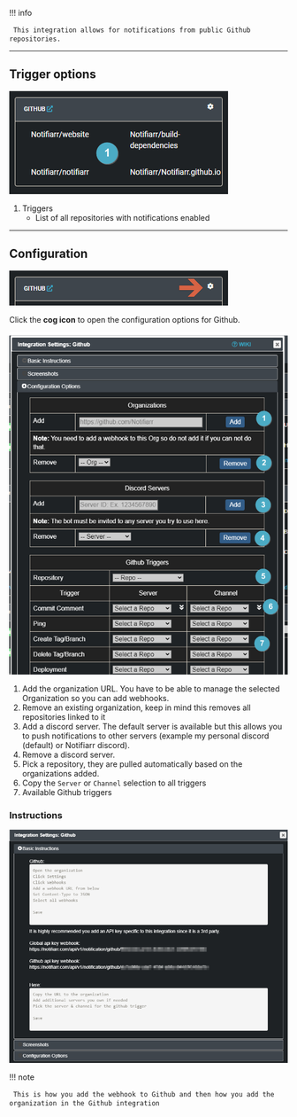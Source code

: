 !!! info

     This integration allows for notifications from public Github repositories.
---

## Trigger options

![trigger-channels.png](../../assets/screenshots/integrations/github/trigger-channels.png)

1. Triggers
    - List of all repositories with notifications enabled

---

## Configuration

![open-configuration.png](../../assets/screenshots/integrations/github/open-configuration.png)

Click the **cog icon** to open the configuration options for Github.

![configuration.png](../../assets/screenshots/integrations/github/configuration.png)

1. Add the organization URL. You have to be able to manage the selected Organization so you can add webhooks.
1. Remove an existing organization, keep in mind this removes all repositories linked to it
1. Add a discord server. The default server is available but this allows you to push notifications to other servers (example my personal discord (default) or Notifiarr discord).
1. Remove a discord server.
1. Pick a repository, they are pulled automatically based on the organizations added.
1. Copy the `Server` or `Channel` selection to all triggers
1. Available Github triggers

### Instructions

![instructions.png](../../assets/screenshots/integrations/github/instructions.png)

!!! note

     This is how you add the webhook to Github and then how you add the organization in the Github integration
